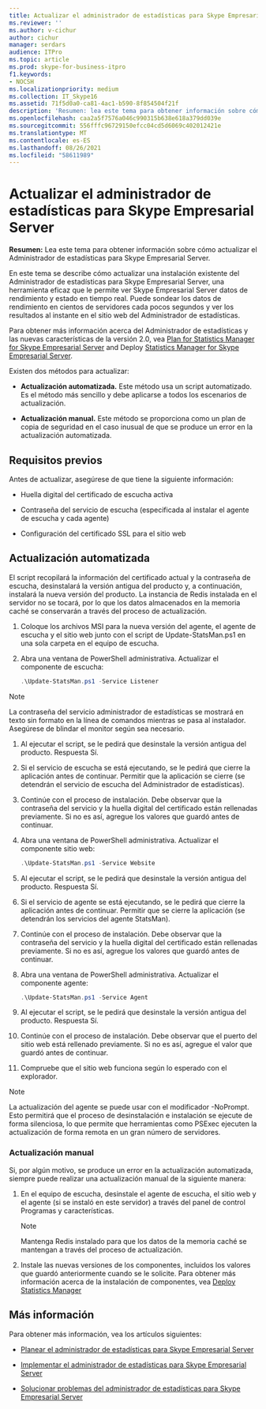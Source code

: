 ```yaml
---
title: Actualizar el administrador de estadísticas para Skype Empresarial Server
ms.reviewer: ''
ms.author: v-cichur
author: cichur
manager: serdars
audience: ITPro
ms.topic: article
ms.prod: skype-for-business-itpro
f1.keywords:
- NOCSH
ms.localizationpriority: medium
ms.collection: IT_Skype16
ms.assetid: 71f5d0a0-ca81-4ac1-b590-8f854504f21f
description: 'Resumen: lea este tema para obtener información sobre cómo actualizar el Administrador de estadísticas para Skype Empresarial Server.'
ms.openlocfilehash: caa2a5f7576a046c990315b638e618a379dd039e
ms.sourcegitcommit: 556fffc96729150efcc04cd5d6069c402012421e
ms.translationtype: MT
ms.contentlocale: es-ES
ms.lasthandoff: 08/26/2021
ms.locfileid: "58611989"
---
```

# <a name="upgrade-statistics-manager-for-skype-for-business-server"></a>Actualizar el administrador de estadísticas para Skype Empresarial Server
 
**Resumen:** Lea este tema para obtener información sobre cómo actualizar el Administrador de estadísticas para Skype Empresarial Server.
  
En este tema se describe cómo actualizar una instalación existente del Administrador de estadísticas para Skype Empresarial Server, una herramienta eficaz que le permite ver Skype Empresarial Server datos de rendimiento y estado en tiempo real. Puede sondear los datos de rendimiento en cientos de servidores cada pocos segundos y ver los resultados al instante en el sitio web del Administrador de estadísticas. 
  
Para obtener más información acerca del Administrador de estadísticas y las nuevas características de la versión 2.0, vea [Plan for Statistics Manager for Skype Empresarial Server](plan.md) and Deploy [Statistics Manager for Skype Empresarial Server](deploy.md).
  
Existen dos métodos para actualizar:
  
- **Actualización automatizada.** Este método usa un script automatizado. Es el método más sencillo y debe aplicarse a todos los escenarios de actualización.
    
- **Actualización manual.** Este método se proporciona como un plan de copia de seguridad en el caso inusual de que se produce un error en la actualización automatizada.
    
## <a name="prerequisites"></a>Requisitos previos

Antes de actualizar, asegúrese de que tiene la siguiente información:
  
- Huella digital del certificado de escucha activa
    
- Contraseña del servicio de escucha (especificada al instalar el agente de escucha y cada agente)
    
- Configuración del certificado SSL para el sitio web
    
## <a name="automated-upgrade"></a>Actualización automatizada

El script recopilará la información del certificado actual y la contraseña de escucha, desinstalará la versión antigua del producto y, a continuación, instalará la nueva versión del producto. La instancia de Redis instalada en el servidor no se tocará, por lo que los datos almacenados en la memoria caché se conservarán a través del proceso de actualización.
  
1. Coloque los archivos MSI para la nueva versión del agente, el agente de escucha y el sitio web junto con el script de Update-StatsMan.ps1 en una sola carpeta en el equipo de escucha.
    
2. Abra una ventana de PowerShell administrativa. Actualizar el componente de escucha:
    
   ```PowerShell
   .\Update-StatsMan.ps1 -Service Listener
   ```

> [!NOTE]
> La contraseña del servicio administrador de estadísticas se mostrará en texto sin formato en la línea de comandos mientras se pasa al instalador. Asegúrese de blindar el monitor según sea necesario. 
  
1. Al ejecutar el script, se le pedirá que desinstale la versión antigua del producto. Respuesta Sí.
    
2. Si el servicio de escucha se está ejecutando, se le pedirá que cierre la aplicación antes de continuar. Permitir que la aplicación se cierre (se detendrán el servicio de escucha del Administrador de estadísticas).
    
3. Continúe con el proceso de instalación. Debe observar que la contraseña del servicio y la huella digital del certificado están rellenadas previamente. Si no es así, agregue los valores que guardó antes de continuar.
    
4. Abra una ventana de PowerShell administrativa. Actualizar el componente sitio web:
    
   ```PowerShell
   .\Update-StatsMan.ps1 -Service Website
   ```

5. Al ejecutar el script, se le pedirá que desinstale la versión antigua del producto. Respuesta Sí.
    
6. Si el servicio de agente se está ejecutando, se le pedirá que cierre la aplicación antes de continuar. Permitir que se cierre la aplicación (se detendrán los servicios del agente StatsMan).
    
7. Continúe con el proceso de instalación. Debe observar que la contraseña del servicio y la huella digital del certificado están rellenadas previamente. Si no es así, agregue los valores que guardó antes de continuar.
    
8. Abra una ventana de PowerShell administrativa. Actualizar el componente agente:
    
   ```PowerShell
   .\Update-StatsMan.ps1 -Service Agent
   ```

9. Al ejecutar el script, se le pedirá que desinstale la versión antigua del producto. Respuesta Sí.
    
10. Continúe con el proceso de instalación. Debe observar que el puerto del sitio web está rellenado previamente. Si no es así, agregue el valor que guardó antes de continuar.
    
11. Compruebe que el sitio web funciona según lo esperado con el explorador.
    
> [!NOTE]
> La actualización del agente se puede usar con el modificador -NoPrompt. Esto permitirá que el proceso de desinstalación e instalación se ejecute de forma silenciosa, lo que permite que herramientas como PSExec ejecuten la actualización de forma remota en un gran número de servidores. 
  
### <a name="manual-upgrade"></a>Actualización manual

Si, por algún motivo, se produce un error en la actualización automatizada, siempre puede realizar una actualización manual de la siguiente manera:
  
1. En el equipo de escucha, desinstale el agente de escucha, el sitio web y el agente (si se instaló en este servidor) a través del panel de control Programas y características. 
    
    > [!NOTE]
    >  Mantenga Redis instalado para que los datos de la memoria caché se mantengan a través del proceso de actualización.
  
2. Instale las nuevas versiones de los componentes, incluidos los valores que guardó anteriormente cuando se le solicite. Para obtener más información acerca de la instalación de componentes, vea [Deploy Statistics Manager](deploy.md#BKMK_Deploy)

    
## <a name="for-more-information"></a>Más información
<a name="BKMK_Fixed"> </a>

Para obtener más información, vea los artículos siguientes: 
  
- [Planear el administrador de estadísticas para Skype Empresarial Server](plan.md)
    
- [Implementar el administrador de estadísticas para Skype Empresarial Server](deploy.md)
    
- [Solucionar problemas del administrador de estadísticas para Skype Empresarial Server](troubleshoot.md)
